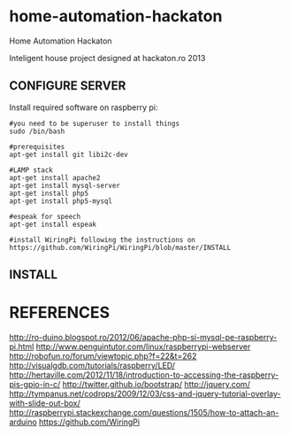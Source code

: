 home-automation-hackaton
========================

Home Automation Hackaton

Inteligent house project designed at hackaton.ro 2013

CONFIGURE SERVER
----------------

Install required software on raspberry pi:

    #you need to be superuser to install things
	sudo /bin/bash
	
	#prerequisites
	apt-get install git libi2c-dev
	
	#LAMP stack
	apt-get install apache2
	apt-get install mysql-server
	apt-get install php5
	apt-get install php5-mysql
	
	#espeak for speech
	apt-get install espeak

	#install WiringPi following the instructions on https://github.com/WiringPi/WiringPi/blob/master/INSTALL
	
INSTALL
-------

REFERENCES
==========
http://ro-duino.blogspot.ro/2012/06/apache-php-si-mysql-pe-raspberry-pi.html
http://www.penguintutor.com/linux/raspberrypi-webserver
http://robofun.ro/forum/viewtopic.php?f=22&t=262
http://visualgdb.com/tutorials/raspberry/LED/
http://hertaville.com/2012/11/18/introduction-to-accessing-the-raspberry-pis-gpio-in-c/
http://twitter.github.io/bootstrap/
http://jquery.com/
http://tympanus.net/codrops/2009/12/03/css-and-jquery-tutorial-overlay-with-slide-out-box/
http://raspberrypi.stackexchange.com/questions/1505/how-to-attach-an-arduino
https://github.com/WiringPi
